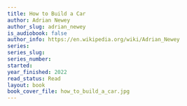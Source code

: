 ```yaml
---
title: How to Build a Car
author: Adrian Newey
author_slug: adrian_newey
is_audiobook: false
author_info: https://en.wikipedia.org/wiki/Adrian_Newey
series: 
series_slug: 
series_number: 
started: 
year_finished: 2022
read_status: Read
layout: book
book_cover_file: how_to_build_a_car.jpg
---
```

